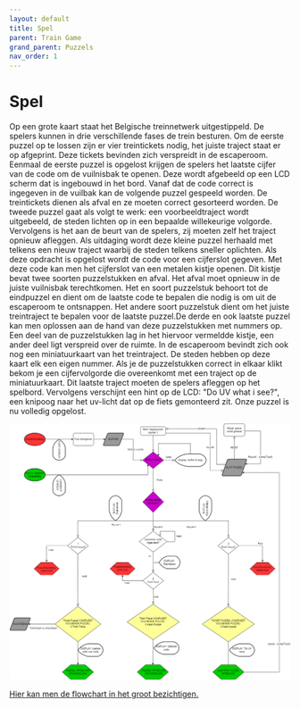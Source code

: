 ```yaml
---
layout: default
title: Spel
parent: Train Game
grand_parent: Puzzels
nav_order: 1
---
```

# Spel

Op een grote kaart staat het Belgische treinnetwerk uitgestippeld. De spelers kunnen in drie verschillende fases de trein besturen.
Om de eerste puzzel op te lossen zijn er vier treintickets nodig, het juiste traject staat er op afgeprint. Deze tickets bevinden zich verspreidt in de escaperoom. Eenmaal de eerste puzzel is opgelost krijgen de spelers het laatste cijfer van de code om de vuilnisbak te openen. Deze wordt afgebeeld op een LCD scherm dat is ingebouwd in het bord. Vanaf dat de code correct is ingegeven in de vuilbak kan de volgende puzzel gespeeld worden. De treintickets dienen als afval en ze moeten correct gesorteerd worden. De tweede puzzel gaat als volgt te werk: een voorbeeldtraject wordt uitgebeeld, de steden lichten op in een bepaalde willekeurige volgorde. Vervolgens is het aan de beurt van de spelers, zij moeten zelf het traject opnieuw afleggen. Als uitdaging wordt deze kleine puzzel herhaald met telkens een nieuw traject waarbij de steden telkens sneller oplichten. Als deze opdracht is opgelost wordt de code voor een cijferslot gegeven. Met deze code kan men het cijferslot van een metalen kistje openen. Dit kistje bevat twee soorten puzzelstukken en afval. Het afval moet opnieuw in de juiste vuilnisbak terechtkomen. Het en soort puzzelstuk behoort tot de eindpuzzel en dient om de laatste code te bepalen die nodig is om uit de escaperoom te ontsnappen. Het andere soort puzzelstuk dient om het juiste treintraject te bepalen voor de laatste puzzel.De derde en ook laatste puzzel kan men oplossen aan de hand van deze puzzelstukken met nummers op. Een deel van de puzzelstukken lag in het hiervoor vermeldde kistje, een ander deel ligt verspreid over de ruimte. In de escaperoom bevindt zich ook nog een miniatuurkaart van het treintraject. De steden hebben op deze kaart elk een eigen nummer. Als je de puzzelstukken correct in elkaar klikt bekom je een cijfervolgorde die overeenkomt met een traject op de miniatuurkaart. Dit laatste traject moeten de spelers afleggen op het spelbord. Vervolgens verschijnt een hint op de LCD: "Do UV what i see?", een knipoog naar het uv-licht dat op de fiets gemonteerd zit. Onze puzzel is nu volledig opgelost.


<kbd>
    <img src="Flowchart_Traingame.png">
</kbd>

[Hier kan men de flowchart in het groot bezichtigen.](https://raw.githubusercontent.com/PLAN-IT-B/ba3-docs/gh-pages/docs/Train%20Game/Spel/Flowchart_Traingame.png)


